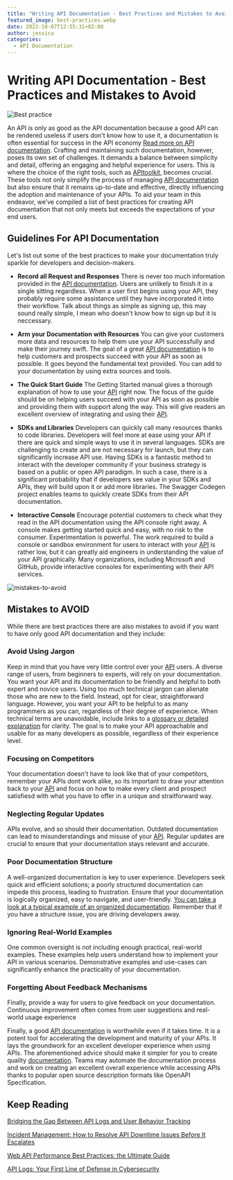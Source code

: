 ```yaml
---
title: "Writing API Documentation - Best Practices and Mistakes to Avoid"
featured_image: best-practices.webp
date: 2022-10-07T12:55:31+02:00
author: jessica
categories:
  - API Documentation
---
```


# Writing API Documentation - Best Practices and Mistakes to Avoid

![Best practice](./best-practices.webp "Best practices. Photo from Pexels.com")

An API is only as good as the API documentation because a good API can be rendered useless if users don't know how to use it, a documentation is often essential for success in the API economy [Read more on API documentation](/blog/api-documentation-top-tools-and-using-them-right/). Crafting and maintaining such documentation, however, poses its own set of challenges. It demands a balance between simplicity and detail, offering an engaging and helpful experience for users. This is where the choice of the right tools, such as [APItoolkit](https://monoscope.tech/), becomes crucial. These tools not only simplify the process of managing [API documentation](https://monoscope.tech/blog/api-documentation-vs-api-specification/) but also ensure that it remains up-to-date and effective, directly influencing the adoption and maintenance of your APIs. To aid your team in this endeavor, we’ve compiled a list of best practices for creating API documentation that not only meets but exceeds the expectations of your end users. 

## Guidelines For API Documentation
Let's list out some of the best practices to make your documentation truly sparkle for developers and decision-makers.
- **Record all Request and Responses**
There is never too much information provided in the [API documentation](https://monoscope.tech/blog/api-documentation-vs-api-specification/). Users are unlikely to finish it in a single sitting regardless. When a user first begins using your API, they probably require some assistance until they have incorporated it into their workflow. Talk about things as simple as signing up, this may sound really simple, I mean who doesn't know how to sign up but it is neccessary.

- **Arm your Documentation with Resources**
You can give your customers more data and resources to help them use your API successfully and make their journey swift. The goal of a great [API documentation](https://monoscope.tech/blog/api-documentation-vs-api-specification/) is to help customers and prospects succeed with your API as soon as possible. It goes beyond the fundamental text provided. You can add to your documentation by using extra sources and tools.

- **The Quick Start Guide**
The Getting Started manual gives a thorough explanation of how to use your [API](https://monoscope.tech/blog/monitor-api-slas-and-slos/) right now. The focus of the guide should be on helping users succeed with your API as soon as possible and providing them with support along the way. This will give readers an excellent overview of integrating and using their [API](https://monoscope.tech/blog/monitor-api-slas-and-slos/).

- **SDKs and Libraries**
Developers can quickly call many resources thanks to code libraries. Developers will feel more at ease using your API if there are quick and simple ways to use it in several languages. SDKs are challenging to create and are not necessary for launch, but they can significantly increase API use. Having SDKs is a fantastic method to interact with the developer community if your business strategy is based on a public or open API paradigm. In such a case, there is a significant probability that if developers see value in your SDKs and APIs, they will build upon it or add more libraries. The Swagger Codegen project enables teams to quickly create SDKs from their API documentation.

- **Interactive Console**
Encourage potential customers to check what they read in the API documentation using the API console right away. A console makes getting started quick and easy, with no risk to the consumer. Experimentation is powerful. The work required to build a console or sandbox environment for users to interact with your [API](https://monoscope.tech/blog/importance-of-streamlining-navigations/) is rather low, but it can greatly aid engineers in understanding the value of your API graphically. Many organizations, including Microsoft and GitHub, provide interactive consoles for experimenting with their API services.

![mistakes-to-avoid](./mistakes-to-avoid.jpg "Photos by Bankrs on Istock")

## Mistakes to AVOID
While there are best practices there are also mistakes to avoid if you want to have only good API documentation and they include:

### Avoid Using Jargon
Keep in mind that you have very little control over your [API](https://monoscope.tech/blog/importance-of-streamlining-navigations/) users.  A diverse range of users, from beginners to experts, will rely on your documentation. You want your API and its documentation to be friendly and helpful to both expert and novice users. Using too much technical jargon can alienate those who are new to the field. Instead, opt for clear, straightforward language. However, you want your API to be helpful to as many programmers as you can, regardless of their degree of experience.  When technical terms are unavoidable, include links to a  [glossary or detailed explanation](https://rapidapi.com/blog/api-glossary/) for clarity. The goal is to make your API approachable and usable for as many developers as possible, regardless of their experience level.

### Focusing on Competitors
Your documentation doesn't have to look like that of your competitors, remember your APIs dont work alike, so its important to draw your attention back to your [API](https://monoscope.tech/blog/importance-of-streamlining-navigations/) and focus on how to make every client and prospect satisfiesd with what you have to offer in a unique and straitforward way. 

### Neglecting Regular Updates
APIs evolve, and so should their documentation. Outdated documentation can lead to misunderstandings and misuse of your [API](https://monoscope.tech/blog/importance-of-streamlining-navigations/). Regular updates are crucial to ensure that your documentation stays relevant and accurate.

### Poor Documentation Structure
A well-organized documentation is key to user experience. Developers seek quick and efficient solutions; a poorly structured documentation can impede this process, leading to frustration. Ensure that your documentation is logically organized, easy to navigate, and user-friendly. [You can take a look at a typical example of an organized documentation](https://monoscope.tech).  Remember that if you have a structure issue, you are driving developers away.

### Ignoring Real-World Examples
One common oversight is not including enough practical, real-world examples. These examples help users understand how to implement your API in various scenarios. Demonstrative examples and use-cases can significantly enhance the practicality of your documentation.

### Forgetting About Feedback Mechanisms
Finally, provide a way for users to give feedback on your documentation. Continuous improvement often comes from user suggestions and real-world usage experience

Finally, a good [API documentation](https://monoscope.tech/blog/creating-user-friendly-static-rest-api-documentation/) is worthwhile even if it takes time. It is a potent tool for accelerating the development and maturity of your APIs. It lays the groundwork for an excellent developer experience when using APIs. The aforementioned advice should make it simpler for you to create quality [documentation](https://monoscope.tech/blog/creating-user-friendly-static-rest-api-documentation/). Teams may automate the documentation process and work on creating an excellent overall experience while accessing APIs thanks to popular open source description formats like OpenAPI Specification.

## Keep Reading

[Bridging the Gap Between API Logs and User Behavior Tracking](https://monoscope.tech/blog/api-logs-and-user-behaviour-tracking/)

[Incident Management: How to Resolve API Downtime Issues Before It Escalates](https://monoscope.tech/blog/api-downtime/)

[Web API Performance Best Practices: the Ultimate Guide](https://monoscope.tech/blog/web-api-performance/)

[API Logs: Your First Line of Defense in Cybersecurity](https://monoscope.tech/blog/api-logs-in-cybersecurity/)
